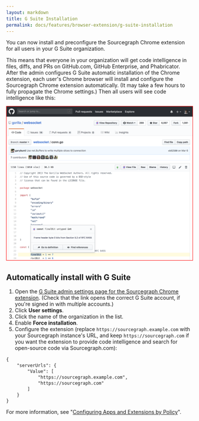 ```yaml
---
layout: markdown
title: G Suite Installation
permalink: docs/features/browser-extension/g-suite-installation
---
```


You can now install and preconfigure the Sourcegraph Chrome extension for all users in your G Suite organization.

This means that everyone in your organization will get code intelligence in files, diffs, and PRs on GitHub.com, GitHub Enterprise, and Phabricator. After the admin configures G Suite automatic installation of the Chrome extension, each user's Chrome browser will install and configure the Sourcegraph Chrome extension automatically. (It may take a few hours to fully propagate the Chrome settings.) Then all users will see code intelligence like this:

<img src="./images/GitHubGSuiteDemo.png" style="border: 1px solid red"/>

## Automatically install with G Suite

1.  Open the [G Suite admin settings page for the Sourcegraph Chrome extension](https://admin.google.com/AdminHome#ChromeAppDetails:appId=dgjhfomjieaadpoljlnidmbgkdffpack&appType=CHROME&flyout=reg). (Check that the link opens the correct G Suite account, if you're signed in with multiple accounts.)
2.  Click **User settings**.
3.  Click the name of the organization in the list.
4.  Enable **Force installation**.
5.  Configure the extension (replace `https://sourcegraph.example.com` with your Sourcegraph instance's URL, and keep `https://sourcegraph.com` if you want the extension to provide code intelligence and search for open-source code via Sourcegraph.com):

```
{
    "serverUrls": {
        "Value": [
            "https://sourcegraph.example.com",
            "https://sourcegraph.com"
        ]
    }
}
```

For more information, see "[Configuring Apps and Extensions by Policy](http://www.chromium.org/administrators/configuring-policy-for-extensions)".
